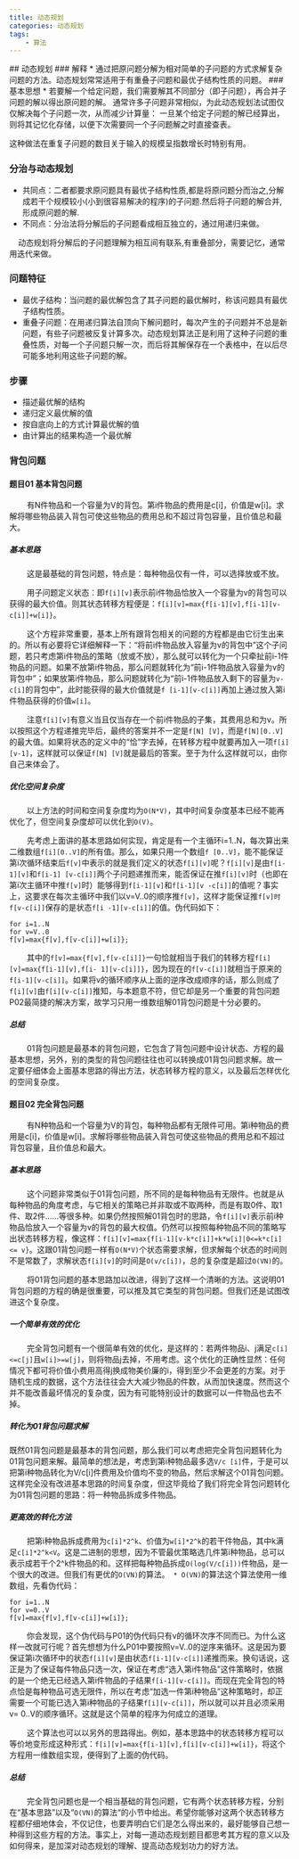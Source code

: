 ```yaml
---
title: 动态规划
categories: 动态规划
tags: 
	- 算法
---
```

 <meta name="referrer" content="no-referrer" />
## 动态规划
### 解释
* 通过把原问题分解为相对简单的子问题的方式求解复杂问题的方法。动态规划常常适用于有重叠子问题和最优子结构性质的问题。
<!-- more -->
### 基本思想
* 若要解一个给定问题，我们需要解其不同部分（即子问题），再合并子问题的解以得出原问题的解。 通常许多子问题非常相似，为此动态规划法试图仅仅解决每个子问题一次，从而减少计算量： 一旦某个给定子问题的解已经算出，则将其记忆化存储，以便下次需要同一个子问题解之时直接查表。

这种做法在重复子问题的数目关于输入的规模呈指数增长时特别有用。

### 分治与动态规划
* 共同点：二者都要求原问题具有最优子结构性质,都是将原问题分而治之,分解成若干个规模较小(小到很容易解决的程序)的子问题.然后将子问题的解合并,形成原问题的解.
* 不同点：分治法将分解后的子问题看成相互独立的，通过用递归来做。

&nbsp;&nbsp;&nbsp;&nbsp;动态规划将分解后的子问题理解为相互间有联系,有重叠部分，需要记忆，通常用迭代来做。

### 问题特征
* 最优子结构：当问题的最优解包含了其子问题的最优解时，称该问题具有最优子结构性质。
* 重叠子问题：在用递归算法自顶向下解问题时，每次产生的子问题并不总是新问题，有些子问题被反复计算多次。动态规划算法正是利用了这种子问题的重叠性质，对每一个子问题只解一次，而后将其解保存在一个表格中，在以后尽可能多地利用这些子问题的解。

### 步骤
* 描述最优解的结构
* 递归定义最优解的值
* 按自底向上的方式计算最优解的值
* 由计算出的结果构造一个最优解

### 背包问题
#### 题目01 基本背包问题 
&nbsp;&nbsp;&nbsp;&nbsp;&nbsp;&nbsp;&nbsp;&nbsp;有N件物品和一个容量为V的背包。第i件物品的费用是c[i]，价值是w[i]。求解将哪些物品装入背包可使这些物品的费用总和不超过背包容量，且价值总和最大。 

##### 基本思路
&nbsp;&nbsp;&nbsp;&nbsp;&nbsp;&nbsp;&nbsp;&nbsp;这是最基础的背包问题，特点是：每种物品仅有一件，可以选择放或不放。

&nbsp;&nbsp;&nbsp;&nbsp;&nbsp;&nbsp;&nbsp;&nbsp;用子问题定义状态：即`f[i][v]`表示前i件物品恰放入一个容量为v的背包可以获得的最大价值。则其状态转移方程便是：`f[i][v]=max{f[i-1][v],f[i-1][v-c[i]]+w[i]}`。

&nbsp;&nbsp;&nbsp;&nbsp;&nbsp;&nbsp;&nbsp;&nbsp;这个方程非常重要，基本上所有跟背包相关的问题的方程都是由它衍生出来的。所以有必要将它详细解释一下：“将前i件物品放入容量为v的背包中”这个子问题，若只考虑第i件物品的策略（放或不放），那么就可以转化为一个只牵扯前i-1件物品的问题。如果不放第i件物品，那么问题就转化为“前i-1件物品放入容量为v的背包中”；如果放第i件物品，那么问题就转化为“前i-1件物品放入剩下的容量为`v-c[i]`的背包中”，此时能获得的最大价值就是`f [i-1][v-c[i]]`再加上通过放入第i件物品获得的价值`w[i]`。

&nbsp;&nbsp;&nbsp;&nbsp;&nbsp;&nbsp;&nbsp;&nbsp;注意`f[i][v]`有意义当且仅当存在一个前i件物品的子集，其费用总和为v。所以按照这个方程递推完毕后，最终的答案并不一定是`f[N] [V]`，而是`f[N][0..V]`的最大值。如果将状态的定义中的“恰”字去掉，在转移方程中就要再加入一项`f[i][v-1]`，这样就可以保证`f[N] [V]`就是最后的答案。至于为什么这样就可以，由你自己来体会了。 
##### 优化空间复杂度 
&nbsp;&nbsp;&nbsp;&nbsp;&nbsp;&nbsp;&nbsp;&nbsp;以上方法的时间和空间复杂度均为`O(N*V)`，其中时间复杂度基本已经不能再优化了，但空间复杂度却可以优化到`O(V)`。

&nbsp;&nbsp;&nbsp;&nbsp;&nbsp;&nbsp;&nbsp;&nbsp;先考虑上面讲的基本思路如何实现，肯定是有一个主循环i=1..N，每次算出来二维数组`f[i][0..V]`的所有值。那么，如果只用一个数组`f [0..V]`，能不能保证第i次循环结束后`f[v]`中表示的就是我们定义的状态`f[i][v]`呢？`f[i][v]`是由`f[i-1][v]`和`f[i-1] [v-c[i]]`两个子问题递推而来，能否保证在推`f[i][v]`时（也即在第i次主循环中推`f[v]`时）能够得到`f[i-1][v]`和`f[i-1][v -c[i]]`的值呢？事实上，这要求在每次主循环中我们以v=V..0的顺序推`f[v]`，这样才能保证推`f[v]时f[v-c[i]]`保存的是状态`f[i -1][v-c[i]]`的值。伪代码如下： 
```
for i=1..N 
for v=V..0 
f[v]=max{f[v],f[v-c[i]]+w[i]}; 
```
&nbsp;&nbsp;&nbsp;&nbsp;&nbsp;&nbsp;&nbsp;&nbsp;其中的`f[v]=max{f[v],f[v-c[i]]}`一句恰就相当于我们的转移方程`f[i][v]=max{f[i-1][v],f[i- 1][v-c[i]]}`，因为现在的`f[v-c[i]]`就相当于原来的`f[i-1][v-c[i]]`。如果将v的循环顺序从上面的逆序改成顺序的话，那么则成了`f[i][v]`由`f[i][v-c[i]]`推知，与本题意不符，但它却是另一个重要的背包问题P02最简捷的解决方案，故学习只用一维数组解01背包问题是十分必要的。 
##### 总结 
&nbsp;&nbsp;&nbsp;&nbsp;&nbsp;&nbsp;&nbsp;&nbsp;01背包问题是最基本的背包问题，它包含了背包问题中设计状态、方程的最基本思想，另外，别的类型的背包问题往往也可以转换成01背包问题求解。故一定要仔细体会上面基本思路的得出方法，状态转移方程的意义，以及最后怎样优化的空间复杂度。
#### 题目02 完全背包问题
&nbsp;&nbsp;&nbsp;&nbsp;&nbsp;&nbsp;&nbsp;&nbsp;有N种物品和一个容量为V的背包，每种物品都有无限件可用。第i种物品的费用是c[i]，价值是w[i]。求解将哪些物品装入背包可使这些物品的费用总和不超过背包容量，且价值总和最大。 

##### 基本思路 
&nbsp;&nbsp;&nbsp;&nbsp;&nbsp;&nbsp;&nbsp;&nbsp;这个问题非常类似于01背包问题，所不同的是每种物品有无限件。也就是从每种物品的角度考虑，与它相关的策略已并非取或不取两种，而是有取0件、取1件、取2件……等很多种。如果仍然按照解01背包时的思路，令`f[i][v]`表示前i种物品恰放入一个容量为v的背包的最大权值。仍然可以按照每种物品不同的策略写出状态转移方程，像这样：`f[i][v]=max{f[i-1][v-k*c[i]]+k*w[i]|0<=k*c[i]<= v}`。这跟01背包问题一样有`O(N*V)`个状态需要求解，但求解每个状态的时间则不是常数了，求解状态`f[i][v]`的时间是`O(v/c[i])`，总的复杂度是超过`O(VN)`的。

&nbsp;&nbsp;&nbsp;&nbsp;&nbsp;&nbsp;&nbsp;&nbsp;将01背包问题的基本思路加以改进，得到了这样一个清晰的方法。这说明01背包问题的方程的确是很重要，可以推及其它类型的背包问题。但我们还是试图改进这个复杂度。

##### 一个简单有效的优化 
&nbsp;&nbsp;&nbsp;&nbsp;&nbsp;&nbsp;&nbsp;&nbsp;完全背包问题有一个很简单有效的优化，是这样的：若两件物品i、j满足`c[i]<=c[j]`且`w[i]>=w[j]`，则将物品j去掉，不用考虑。这个优化的正确性显然：任何情况下都可将价值小费用高得j换成物美价廉的i，得到至少不会更差的方案。对于随机生成的数据，这个方法往往会大大减少物品的件数，从而加快速度。然而这个并不能改善最坏情况的复杂度，因为有可能特别设计的数据可以一件物品也去不掉。

##### 转化为01背包问题求解
既然01背包问题是最基本的背包问题，那么我们可以考虑把完全背包问题转化为01背包问题来解。最简单的想法是，考虑到第i种物品最多选`V/c [i]`件，于是可以把第i种物品转化为V/c[i]件费用及价值均不变的物品，然后求解这个01背包问题。这样完全没有改进基本思路的时间复杂度，但这毕竟给了我们将完全背包问题转化为01背包问题的思路：将一种物品拆成多件物品。

##### 更高效的转化方法
&nbsp;&nbsp;&nbsp;&nbsp;&nbsp;&nbsp;&nbsp;&nbsp;把第i种物品拆成费用为`c[i]*2^k`、价值为`w[i]*2^k`的若干件物品，其中k满足`c[i]*2^k<V`。这是二进制的思想，因为不管最优策略选几件第i种物品，总可以表示成若干个2^k件物品的和。这样把每种物品拆成`O(log(V/c[i]))`件物品，是一个很大的改进。但我们有更优的`O(VN)`的算法。` * O(VN)`的算法这个算法使用一维数组，先看伪代码：
```
for i=1..N 
for v=0..V 
f[v]=max{f[v],f[v-c[i]]+w[i]};
```
&nbsp;&nbsp;&nbsp;&nbsp;&nbsp;&nbsp;&nbsp;&nbsp;你会发现，这个伪代码与P01的伪代码只有v的循环次序不同而已。为什么这样一改就可行呢？首先想想为什么P01中要按照v=V..0的逆序来循环。这是因为要保证第i次循环中的状态`f[i][v]`是由状态`f[i-1][v-c[i]]`递推而来。换句话说，这正是为了保证每件物品只选一次，保证在考虑“选入第i件物品”这件策略时，依据的是一个绝无已经选入第i件物品的子结果`f[i-1][v-c[i]]`。而现在完全背包的特点恰是每种物品可选无限件，所以在考虑“加选一件第i种物品”这种策略时，却正需要一个可能已选入第i种物品的子结果`f[i][v-c[i]]`，所以就可以并且必须采用v= 0..V的顺序循环。这就是这个简单的程序为何成立的道理。 

&nbsp;&nbsp;&nbsp;&nbsp;&nbsp;&nbsp;&nbsp;&nbsp;这个算法也可以以另外的思路得出。例如，基本思路中的状态转移方程可以等价地变形成这种形式：`f[i][v]=max{f[i-1][v],f[i][v-c[i]]+w[i]}`，将这个方程用一维数组实现，便得到了上面的伪代码。 

##### 总结 
&nbsp;&nbsp;&nbsp;&nbsp;&nbsp;&nbsp;&nbsp;&nbsp;完全背包问题也是一个相当基础的背包问题，它有两个状态转移方程，分别在“基本思路”以及“`O(VN)`的算法“的小节中给出。希望你能够对这两个状态转移方程都仔细地体会，不仅记住，也要弄明白它们是怎么得出来的，最好能够自己想一种得到这些方程的方法。事实上，对每一道动态规划题目都思考其方程的意义以及如何得来，是加深对动态规划的理解、提高动态规划功力的好方法。 